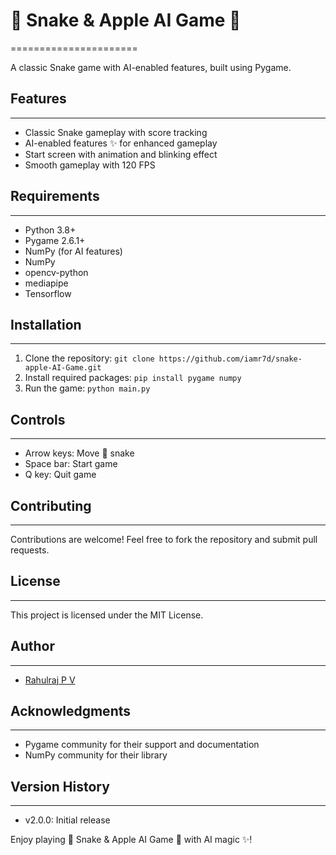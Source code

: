 # 🐍 Snake & Apple AI Game 🍎
======================


A classic Snake game with AI-enabled features, built using Pygame.


## Features
------------


*   Classic Snake gameplay with score tracking
*   AI-enabled features ✨ for enhanced gameplay
*   Start screen with animation and blinking effect
*   Smooth gameplay with 120 FPS


## Requirements
---------------


*   Python 3.8+
*   Pygame 2.6.1+
*   NumPy (for AI features)
*   NumPy
*   opencv-python
*   mediapipe
*   Tensorflow


## Installation
---------------


1.  Clone the repository: `git clone https://github.com/iamr7d/snake-apple-AI-Game.git`
2.  Install required packages: `pip install pygame numpy`
3.  Run the game: `python main.py`


## Controls
------------


*   Arrow keys: Move 🐍 snake
*   Space bar: Start game
*   Q key: Quit game


## Contributing
------------


Contributions are welcome! Feel free to fork the repository and submit pull requests.


## License
--------


This project is licensed under the MIT License.


## Author
--------


*   [Rahulraj P V ](https://github.com/iamr7d)


## Acknowledgments
---------------


*   Pygame community for their support and documentation
*   NumPy community for their library


## Version History
-----------------


*   v2.0.0: Initial release


Enjoy playing 🐍 Snake & Apple AI Game 🍎 with AI magic ✨!
